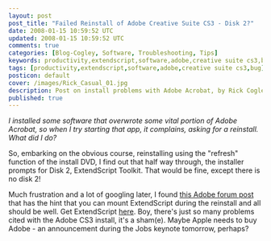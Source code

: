```yaml
---           
layout: post
post_title: "Failed Reinstall of Adobe Creative Suite CS3 - Disk 2?"
date: 2008-01-15 10:59:52 UTC
updated: 2008-01-15 10:59:52 UTC
comments: true
categories: [Blog-Cogley, Software, Troubleshooting, Tips]
keywords: productivity,extendscript,software,adobe,creative suite cs3,bug
tags: [productivity,extendscript,software,adobe,creative suite cs3,bug]
posticon: default
cover: /images/Rick_Casual_01.jpg
description: Post on install problems with Adobe Acrobat, by Rick Cogley.
published: true
---
```


_I installed some software that overwrote some vital portion of Adobe Acrobat, so when I try starting that app, it complains, asking for a reinstall. What did I do?_ 

<!--more--> 

So, embarking on the obvious course, reinstalling using the "refresh" function of the install DVD, I find out that half way through, the installer prompts for Disk 2, ExtendScript Toolkit. That would be fine, except there is no disk 2!

Much frustration and a lot of googling later, I found [this Adobe forum post](http://www.adobeforums.com/webx?14@1015.tgLXhWJIR2V@.3bc478ee/) that has the hint that you can mount ExtendScript during the reinstall and all should be well. Get ExtendScript [here](http://www.adobe.com/devnet/bridge/). Boy, there's just so many problems cited with the Adobe CS3 install, it's a sham(e). Maybe Apple needs to buy Adobe - an announcement during the Jobs keynote tomorrow, perhaps?